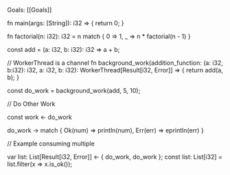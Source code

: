 Goals: [[Goals]]

fn main(args: [String]): i32 => {
	return 0;
}

fn factorial(n: i32): i32 = n match {
	0 => 1,
	 _ => n * factorial(n - 1)
}

const add = (a: i32, b: i32): i32 => a + b;

// WorkerThread is a channel
fn background_work(addition_function: (a: i32, b:i32): i32, a: i32, b: i32): WorkerThread\[Result\[i32, Error]] => {
	return add(a, b);
}

const do_work = background_work(add, 5, 10);

// Do Other Work

const work <- do_work

do_work -> match {
	Ok(num) => println(num),
	 Err(err) => eprintln(err)
}

// Example consuming multiple

var list: List\[Result\[i32, Error]] <- { do_work, do_work };
const list: List[i32] = list.filter(x => x.is_ok());